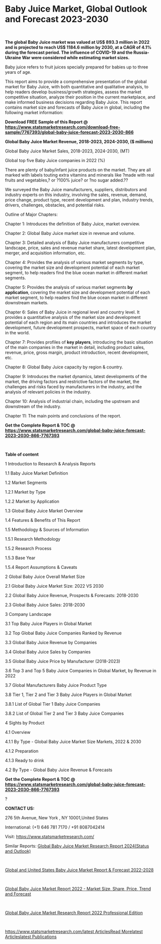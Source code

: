 <h1>Baby Juice Market, Global Outlook and Forecast 2023-2030</h1><br/><p><strong>The global Baby Juice market was valued at US$ 893.3 million in 2022 and is projected to reach US$ 1184.6 million by 2030, at a <strong>CAGR</strong> of 4.1% during the forecast period. The influence of COVID-19 and the Russia-Ukraine War were considered while estimating market sizes.</strong></p>
 
 
 
 <p>Baby juice refers to fruit juices specially prepared for babies up to three years of age.</p>
 
 
 
 <p>This report aims to provide a comprehensive presentation of the global market for Baby Juice, with both quantitative and qualitative analysis, to help readers develop business/growth strategies, assess the market competitive situation, analyze their position in the current marketplace, and make informed business decisions regarding Baby Juice. This report contains market size and forecasts of Baby Juice in global, including the following market information:</p>
 
 
 
 <p><strong>Download FREE Sample of this Report @ <a href="https://www.statsmarketresearch.com/download-free-sample/7767393/global-baby-juice-forecast-2023-2030-866">https://www.statsmarketresearch.com/download-free-sample/7767393/global-baby-juice-forecast-2023-2030-866</a></strong></p>
 
 
 
 <p><strong>Global Baby Juice Market Revenue, 2018-2023, 2024-2030, ($ millions)</strong></p>
 
 
 
 <p>Global Baby Juice Market Sales, 2018-2023, 2024-2030, (MT)</p>
 
 
 
 <p>Global top five Baby Juice companies in 2022 (%)</p>
 
 
 
 <p>There are plenty of baby/infant juice products on the market. They are all marked with labels touting extra vitamins and minerals like ?made with real fruits and vegetables,? or ?100% juice? or ?no sugar added.??</p>
 
 
 
 <p>We surveyed the Baby Juice manufacturers, suppliers, distributors and industry experts on this industry, involving the sales, revenue, demand, price change, product type, recent development and plan, industry trends, drivers, challenges, obstacles, and potential risks.</p>
 
 
 
 <p>Outline of Major Chapters:</p>
 
 
 
 <p>Chapter 1: Introduces the definition of Baby Juice, market overview.</p>
 
 
 
 <p>Chapter 2: Global Baby Juice market size in revenue and volume.</p>
 
 
 
 <p>Chapter 3: Detailed analysis of Baby Juice manufacturers competitive landscape, price, sales and revenue market share, latest development plan, merger, and acquisition information, etc.</p>
 
 
 
 <p>Chapter 4: Provides the analysis of various market segments by type, covering the market size and development potential of each market segment, to help readers find the blue ocean market in different market segments.</p>
 
 
 
 <p>Chapter 5: Provides the analysis of various market segments <strong>by application</strong>, covering the market size and development potential of each market segment, to help readers find the blue ocean market in different downstream markets.</p>
 
 
 
 <p>Chapter 6: Sales of Baby Juice in regional level and country level. It provides a quantitative analysis of the market size and development potential of each region and its main countries and introduces the market development, future development prospects, market space of each country in the world.</p>
 
 
 
 <p>Chapter 7: Provides profiles of <strong>key players</strong>, introducing the basic situation of the main companies in the market in detail, including product sales, revenue, price, gross margin, product introduction, recent development, etc.</p>
 
 
 
 <p>Chapter 8: Global Baby Juice capacity by region & country.</p>
 
 
 
 <p>Chapter 9: Introduces the market dynamics, latest developments of the market, the driving factors and restrictive factors of the market, the challenges and risks faced by manufacturers in the industry, and the analysis of relevant policies in the industry.</p>
 
 
 
 <p>Chapter 10: Analysis of industrial chain, including the upstream and downstream of the industry.</p>
 
 
 
 <p>Chapter 11: The main points and conclusions of the report.</p>
 
 
 
 <div><b>Get the Complete Report & TOC @ <a href="https://www.statsmarketresearch.com/global-baby-juice-forecast-2023-2030-866-7767393">https://www.statsmarketresearch.com/global-baby-juice-forecast-2023-2030-866-7767393</a></b></div>
 
 
 
 <p><br />
 
 <b>Table of content</b></p>
 
 
 
 <p>1 Introduction to Research & Analysis Reports<br />
 
 1.1 Baby Juice Market Definition<br />
 
 1.2 Market Segments<br />
 
 1.2.1 Market by Type<br />
 
 1.2.2 Market by Application<br />
 
 1.3 Global Baby Juice Market Overview<br />
 
 1.4 Features & Benefits of This Report<br />
 
 1.5 Methodology & Sources of Information<br />
 
 1.5.1 Research Methodology<br />
 
 1.5.2 Research Process<br />
 
 1.5.3 Base Year<br />
 
 1.5.4 Report Assumptions & Caveats<br />
 
 2 Global Baby Juice Overall Market Size<br />
 
 2.1 Global Baby Juice Market Size: 2022 VS 2030<br />
 
 2.2 Global Baby Juice Revenue, Prospects & Forecasts: 2018-2030<br />
 
 2.3 Global Baby Juice Sales: 2018-2030<br />
 
 3 Company Landscape<br />
 
 3.1 Top Baby Juice Players in Global Market<br />
 
 3.2 Top Global Baby Juice Companies Ranked by Revenue<br />
 
 3.3 Global Baby Juice Revenue by Companies<br />
 
 3.4 Global Baby Juice Sales by Companies<br />
 
 3.5 Global Baby Juice Price by Manufacturer (2018-2023)<br />
 
 3.6 Top 3 and Top 5 Baby Juice Companies in Global Market, by Revenue in 2022<br />
 
 3.7 Global Manufacturers Baby Juice Product Type<br />
 
 3.8 Tier 1, Tier 2 and Tier 3 Baby Juice Players in Global Market<br />
 
 3.8.1 List of Global Tier 1 Baby Juice Companies<br />
 
 3.8.2 List of Global Tier 2 and Tier 3 Baby Juice Companies<br />
 
 4 Sights by Product<br />
 
 4.1 Overview<br />
 
 4.1.1 By Type - Global Baby Juice Market Size Markets, 2022 & 2030<br />
 
 4.1.2 Preparation<br />
 
 4.1.3 Ready to drink<br />
 
 4.2 By Type - Global Baby Juice Revenue & Forecasts</p>
 
 
 
 <div><b>Get the Complete Report & TOC @ <a href="https://www.statsmarketresearch.com/global-baby-juice-forecast-2023-2030-866-7767393">https://www.statsmarketresearch.com/global-baby-juice-forecast-2023-2030-866-7767393</a></b></div>
 
 
 
 <p>? </p>
 
 
 
 <p><b>CONTACT US:</b><br />
 
 276 5th Avenue, New York , NY 10001,United States<br />
 
 International: (+1) 646 781 7170 / +91 8087042414<br />
 
 Visit: <a href="https://www.statsmarketresearch.com/">https://www.statsmarketresearch.com/</a><br />
 
 Similar Reports: <a href="https://www.statsmarketresearch.com/global-baby-juice-forecast-2023-2030-866-7767393">Global Baby Juice Market Research Report 2024(Status and Outlook)</a><br />
 
 <br />
 
 <a href="https://www.statsmarketresearch.com/global-baby-juice-forecast-2023-2030-866-7767393">Global and United States Baby Juice Market Report & Forecast 2022-2028</a><br />
 
 <br />
 
 <a href="https://www.statsmarketresearch.com/global-baby-juice-forecast-2023-2030-866-7767393">Global Baby Juice Market Report 2022 - Market Size, Share, Price, Trend and Forecast</a><br />
 
 <br />
 
 <a href="https://www.statsmarketresearch.com/global-baby-juice-forecast-2023-2030-866-7767393">Global Baby Juice Market Research Report 2022 Professional Edition</a><br />
 
 <br />
 
 <a href="https://gyeongbokgung.com">https://www.statsmarketresearch.com/</a><a href="https://hallyeomaritime.com">latest Articles</a><a href="https://jingwansa.com">Read More</a><a href="https://nguoiviet.jp/">latest Articles</a><a href="https://www.intelmarketresearch.com/">latest Publications</a></p>